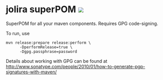 jolira superPOM [<img src="https://secure.travis-ci.org/jolira/superpom.png" />](http://travis-ci.org/#!/jolira/superpom)
=========================

SuperPOM for all your maven components. Requires GPG code-signing.

To run, use

```
mvn release:prepare release:perform \
      -DperformRelease=true \
      -Dgpg.passphrase=password
```

Details about working with GPG can be found at http://www.sonatype.com/people/2010/01/how-to-generate-pgp-signatures-with-maven/
